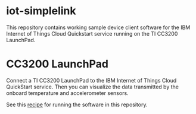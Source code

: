 iot-simplelink
==============
This repository contains working sample device client software for the IBM Internet of Things Cloud Quickstart service
running on the TI CC3200 LaunchPad.

CC3200 LaunchPad
================
Connect a TI CC3200 LaunchPad to the IBM Internet of Things Cloud QuickStart service. Then you can visualize the data transmitted by the onboard temperature and accelerometer sensors.

See this [recipe](https://developer.ibm.com/iot/recipes/ti-cc3200-launchpad/) for running the software in this repository.